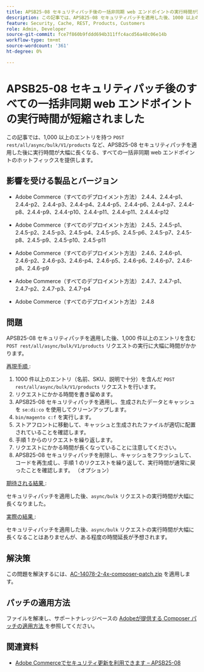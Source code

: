 ```yaml
---
title: APSB25-08 セキュリティパッチ後の一括非同期 web エンドポイントの実行時間が短縮されました
description: この記事では、APSB25-08 セキュリティパッチを適用した後、1000 以上のエントリに対する POST rest/all/async/bulk/V1/products リクエストの実行時間が大幅に長くなる問題のホットフィックスを提供します。
feature: Security, Cache, REST, Products, Customers
role: Admin, Developer
source-git-commit: fce7f860b9fddd694b311ffc4acd56a48c06e14b
workflow-type: tm+mt
source-wordcount: '361'
ht-degree: 0%

---
```


# APSB25-08 セキュリティパッチ後のすべての一括非同期 web エンドポイントの実行時間が短縮されました

この記事では、1,000 以上のエントリを持つ `POST rest/all/async/bulk/V1/products` など、APSB25-08 セキュリティパッチを適用した後に実行時間が大幅に長くなる、すべての一括非同期 web エンドポイントのホットフィックスを提供します。

## 影響を受ける製品とバージョン

* Adobe Commerce（すべてのデプロイメント方法） 2.4.4、2.4.4-p1、2.4.4-p2、2.4.4-p3、2.4.4-p4、2.4.4-p5、2.4.4-p6、2.4.4-p7、2.4.4-p8、2.4.4-p9、2.4.4-p10、2.4.4-p11、2.4.4-p11、2.4.4.4-p12

* Adobe Commerce（すべてのデプロイメント方法） 2.4.5、2.4.5-p1、2.4.5-p2、2.4.5-p3、2.4.5-p4、2.4.5-p5、2.4.5-p6、2.4.5-p7、2.4.5-p8、2.4.5-p9、2.4.5-p10、2.4.5-p11

* Adobe Commerce（すべてのデプロイメント方法） 2.4.6、2.4.6-p1、2.4.6-p2、2.4.6-p3、2.4.6-p4、2.4.6-p5、2.4.6-p6、2.4.6-p7、2.4.6-p8、2.4.6-p9

* Adobe Commerce（すべてのデプロイメント方法） 2.4.7、2.4.7-p1、2.4.7-p2、2.4.7-p3、2.4.7-p4

* Adobe Commerce（すべてのデプロイメント方法） 2.4.8

## 問題

APSB25-08 セキュリティパッチを適用した後、1,000 件以上のエントリを含む `POST rest/all/async/bulk/V1/products` リクエストの実行に大幅に時間がかかります。

<u> 再現手順 </u>:

1. 1000 件以上のエントリ（名前、SKU、説明で十分）を含んだ `POST rest/all/async/bulk/V1/products` リクエストを行います。
1. リクエストにかかる時間を書き留めます。
1. APSB25-08 セキュリティパッチを適用し、生成されたデータとキャッシュを `se:di:co` を使用してクリーンアップします。
1. `bin/magento c:f` を実行します。
1. ストアフロントに移動して、キャッシュと生成されたファイルが適切に配置されていることを確認します。
1. 手順 1 からのリクエストを繰り返します。
1. リクエストにかかる時間が長くなっていることに注意してください。
1. APSB25-08 セキュリティパッチを削除し、キャッシュをフラッシュして、コードを再生成し、手順 1 のリクエストを繰り返して、実行時間が通常に戻ったことを確認します。 （オプション）

<u> 期待される結果 </u>:

セキュリティパッチを適用した後、`async/bulk` リクエストの実行時間が大幅に長くなりました。

<u> 実際の結果 </u>:

セキュリティパッチを適用した後、`async/bulk` リクエストの実行時間が大幅に長くなることはありませんが、ある程度の時間延長が予想されます。

## 解決策

この問題を解決するには、[AC-14078-2-4x-composer-patch.zip](assets/AC-14078-2-4x-composer-patch.zip) を適用します。

## パッチの適用方法

ファイルを解凍し、サポートナレッジベースの [Adobeが提供する Composer パッチの適用方法 ](https://experienceleague.adobe.com/docs/commerce-knowledge-base/kb/how-to/how-to-apply-a-composer-patch-provided-by-magento.html?lang=ja) を参照してください。

## 関連資料

* [Adobe Commerceでセキュリティ更新を利用できます – APSB25-08](/help/troubleshooting/known-issues-patches-attached/security-update-available-for-adobe-commerce-apsb25-08.md)

